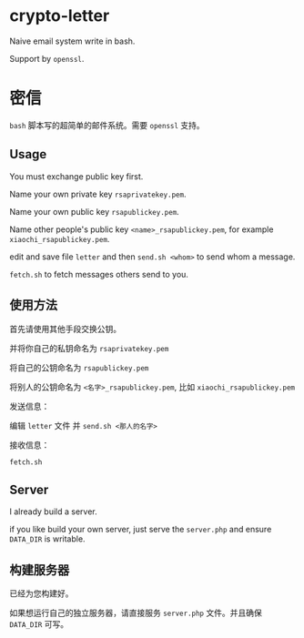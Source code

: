 # crypto-letter

Naive email system write in bash.

Support by `openssl`.

# 密信

`bash` 脚本写的超简单的邮件系统。需要 `openssl` 支持。

## Usage

You must exchange public key first.

Name your own private key `rsaprivatekey.pem`.

Name your own public key `rsapublickey.pem`.

Name other people's public key `<name>_rsapublickey.pem`, for example `xiaochi_rsapublickey.pem`.

edit and save file `letter` and then `send.sh <whom>` to send whom a message.

`fetch.sh` to fetch messages others send to you.

## 使用方法

首先请使用其他手段交换公钥。

并将你自己的私钥命名为 `rsaprivatekey.pem`

将自己的公钥命名为 `rsapublickey.pem`

将别人的公钥命名为 `<名字>_rsapublickey.pem`, 比如 `xiaochi_rsapublickey.pem`

发送信息：

编辑 `letter` 文件 并 `send.sh <那人的名字>`

接收信息：

`fetch.sh`

## Server

I already build a server.

if you like build your own server, just serve the `server.php` and ensure `DATA_DIR` is writable.

## 构建服务器

已经为您构建好。

如果想运行自己的独立服务器，请直接服务 `server.php` 文件。并且确保 `DATA_DIR` 可写。
